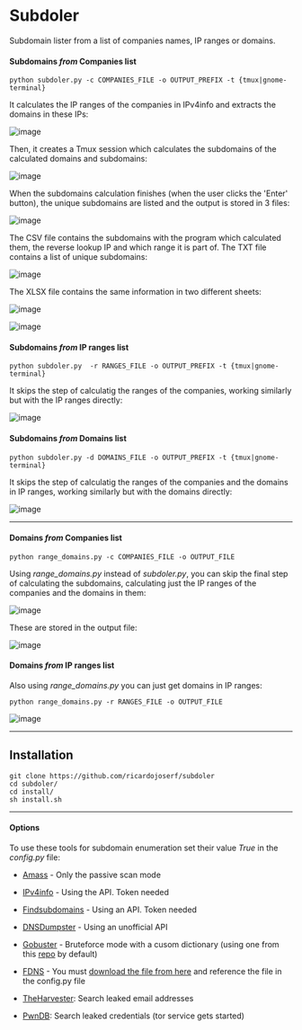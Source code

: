 # Subdoler

Subdomain lister from a list of companies names, IP ranges or domains. 



#### Subdomains *from* Companies list

```
python subdoler.py -c COMPANIES_FILE -o OUTPUT_PREFIX -t {tmux|gnome-terminal}
```

It calculates the IP ranges of the companies in IPv4info and extracts the domains in these IPs: 

![image](images/image0.jpg)


Then, it creates a Tmux session which calculates the subdomains of the calculated domains and subdomains:

![image](images/image2.jpg)


When the subdomains calculation finishes (when the user clicks the 'Enter' button), the unique subdomains are listed and the output is stored in 3 files:

![image](images/image3.jpg)


The CSV file contains the subdomains with the program which calculated them, the reverse lookup IP and which range it is part of. The TXT file contains a list of unique subdomains:

![image](images/image4.jpg)


The XLSX file contains the same information in two different sheets:

![image](images/image5.jpg)

![image](images/image6.jpg)



#### Subdomains *from* IP ranges list


```
python subdoler.py  -r RANGES_FILE -o OUTPUT_PREFIX -t {tmux|gnome-terminal}
```

It skips the step of calculatig the ranges of the companies, working similarly but with the IP ranges directly:

![image](images/image7.jpg)


#### Subdomains *from* Domains list


```
python subdoler.py -d DOMAINS_FILE -o OUTPUT_PREFIX -t {tmux|gnome-terminal}
```

It skips the step of calculatig the ranges of the companies and the domains in IP ranges, working similarly but with the domains directly:

![image](images/image8.jpg)


----------------------------------------------------------

#### Domains *from* Companies list

```
python range_domains.py -c COMPANIES_FILE -o OUTPUT_FILE
```

Using *range_domains.py* instead of *subdoler.py*, you can skip the final step of calculating the subdomains, calculating just the IP ranges of the companies and the domains in them:

![image](images/image9.jpg)


These are stored in the output file:

![image](images/image10.jpg)


#### Domains *from* IP ranges list

Also using *range_domains.py* you can just get domains in IP ranges:

```
python range_domains.py -r RANGES_FILE -o OUTPUT_FILE
```

![image](images/image11.jpg)

----------------------------------------------------------


## Installation

```
git clone https://github.com/ricardojoserf/subdoler
cd subdoler/
cd install/
sh install.sh
```

----------------------------------------------------------


#### Options

To use these tools for subdomain enumeration set their value *True* in the *config.py* file:

- [Amass](https://github.com/OWASP/Amass) - Only the passive scan mode

- [IPv4info](http://ipv4info.com/tools/api/) - Using the API. Token needed

- [Findsubdomains](https://findsubdomains.com/) - Using an API. Token needed

- [DNSDumpster](https://github.com/PaulSec/API-dnsdumpster.com) - Using an unofficial API

- [Gobuster](https://github.com/OJ/gobuster) - Bruteforce mode with a cusom dictionary (using one from this [repo](https://github.com/danielmiessler/SecLists) by default)

- [FDNS](https://opendata.rapid7.com/sonar.fdns_v2/) - You must [download the file from here](https://opendata.rapid7.com/sonar.fdns_v2/) and reference the file in the config.py file

- [TheHarvester](https://github.com/laramies/theHarvester): Search leaked email addresses

- [PwnDB](https://github.com/davidtavarez/pwndb): Search leaked credentials (tor service gets started)
